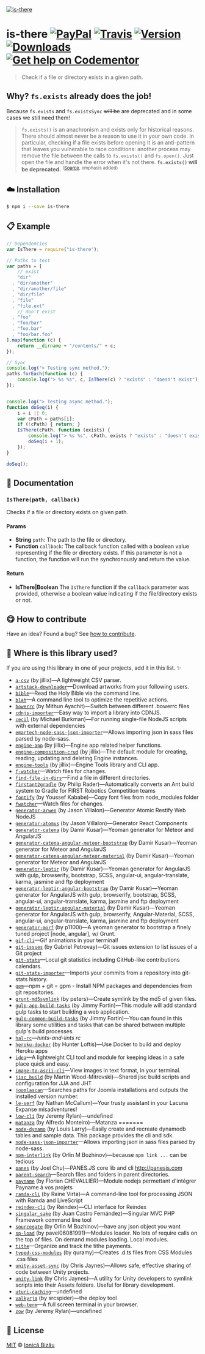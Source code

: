 
[![is-there](http://i.imgur.com/ZHzpvvE.png)](#)

# is-there [![PayPal](https://img.shields.io/badge/%24-paypal-f39c12.svg)][paypal-donations] [![Travis](https://img.shields.io/travis/IonicaBizau/node-is-there.svg)](https://travis-ci.org/IonicaBizau/node-is-there/) [![Version](https://img.shields.io/npm/v/is-there.svg)](https://www.npmjs.com/package/is-there) [![Downloads](https://img.shields.io/npm/dt/is-there.svg)](https://www.npmjs.com/package/is-there) [![Get help on Codementor](https://cdn.codementor.io/badges/get_help_github.svg)](https://www.codementor.io/johnnyb?utm_source=github&utm_medium=button&utm_term=johnnyb&utm_campaign=github)

> Check if a file or directory exists in a given path.

## Why? `fs.exists` already does the job!

Because `fs.exists` and `fs.existsSync` ~~will be~~ are deprecated and in some cases we still need them!

> `fs.exists()` is an anachronism and exists only for historical reasons. There should almost never be a reason to use it in your own code.
> In particular, checking if a file exists before opening it is an anti-pattern that leaves you vulnerable to race conditions: another process may remove the file between the calls to `fs.exists()` and `fs.open()`. Just open the file and handle the error when it's not there.
> **`fs.exists()` will be deprecated.**
> <sup>([Source](http://nodejs.org/api/fs.html#fs_fs_exists_path_callback), emphasis added)</sup>


## :cloud: Installation

```sh
$ npm i --save is-there
```


## :clipboard: Example



```js
// Dependencies
var IsThere = require("is-there");

// Paths to test
var paths = [
    // exist
    "dir"
  , "dir/another"
  , "dir/another/file"
  , "dir/file"
  , "file"
  , "file.ext"
    // don't exist
  , "foo"
  , "foo/bar"
  , "foo.bar"
  , "foo/bar.foo"
].map(function (c) {
    return __dirname + "/contents/" + c;
});

// Sync
console.log("> Testing sync method.");
paths.forEach(function (c) {
    console.log("> %s %s", c, IsThere(c) ? "exists" : "doesn't exist");
});


console.log("> Testing async method.");
function doSeq(i) {
    i = i || 0;
    var cPath = paths[i];
    if (!cPath) { return; }
    IsThere(cPath, function (exists) {
        console.log("> %s %s", cPath, exists ? "exists" : "doesn't exist");
        doSeq(i + 1);
    });
}

doSeq();
```

## :memo: Documentation


### `IsThere(path, callback)`
Checks if a file or directory exists on given path.

#### Params
- **String** `path`: The path to the file or directory.
- **Function** `callback`: The callback function called with a boolean value representing if the file or directory exists. If this parameter is not a
function, the function will run the synchronously and return the value.

#### Return
- **IsThere|Boolean** The `IsThere` function if the `callback` parameter was provided, otherwise a boolean value indicating if the file/directory
exists or not.



## :yum: How to contribute
Have an idea? Found a bug? See [how to contribute][contributing].

## :dizzy: Where is this library used?
If you are using this library in one of your projects, add it in this list. :sparkles:


 - [`a-csv`](https://github.com/jillix/a-csv) (by jillix)—A lightweight CSV parser.
 - [`artstack-downloader`](https://github.com/IonicaBizau/artstack-downloader)—Download artworks from your following users.
 - [`bible`](https://github.com/BibleJS/BibleApp)—Read the Holy Bible via the command line.
 - [`blah`](https://github.com/IonicaBizau/blah)—A command line tool to optimize the repetitive actions.
 - [`bowerrc`](https://github.com/mithun/bowerrc#readme) (by Mithun Ayachit)—Switch between different .bowerrc files
 - [`cdnjs-importer`](https://github.com/cdnjs/cdnjs-importer)—Easy way to import a library into CDNJS.
 - [`cecil`](https://github.com/MikeyBurkman/Cecil#readme) (by Michael Burkman)—For running single-file NodeJS scripts with external dependencies
 - [`emartech-node-sass-json-importer`](https://github.com/emartech/node-sass-json-importer#readme)—Allows importing json in sass files parsed by node-sass.
 - [`engine-app`](https://github.com/jillix/engine-app#readme) (by jillix)—Engine app related helper functions.
 - [`engine-composition-crud`](https://github.com/jillix/engine-composition-crud#readme) (by jillix)—The default module for creating, reading, updating and deleting Engine instances.
 - [`engine-tools`](https://github.com/jillix/engine-tools) (by jillix)—Engine Tools library and CLI app.
 - [`f-watcher`](https://github.com/IonicaBizau/node-fwatcher)—Watch files for changes.
 - [`find-file-in-dirs`](https://github.com/IonicaBizau/find-file-in-dirs#readme)—Find a file in different directories.
 - [`firstant2gradle`](https://github.com/FIRST-Team-2557-The-SOTABots/FIRSTAntToGradle#readme) (by Philip Rader)—Automatically converts an Ant build system to Gradle for FIRST Robotics Competition teams
 - [`fontify`](https://github.com/YoussefKababe/fontify#readme) (by Youssef Kababe)—Copy font files from node_modules folder
 - [`fwatcher`](https://github.com/IonicaBizau/node-fwatcher)—Watch files for changes.
 - [`generator-arwen`](https://github.com/jasonvillalon/generator-arwen) (by Jason Villalon)—Generator Atomic Restify Web NodeJS
 - [`generator-atomus`](https://bitbucket.org/generator-react-component/atomus-cli) (by Jason Villalon)—Generator React Components
 - [`generator-catena`](https://github.com/damirkusar/catena-generator#readme) (by Damir Kusar)—Yeoman generator for Meteor and AngularJS
 - [`generator-catena-angular-meteor-bootstrap`](https://github.com/damirkusar/generator-catena-angular-meteor-bootstrap#readme) (by Damir Kusar)—Yeoman generator for Meteor and AngularJS
 - [`generator-catena-angular-meteor-material`](https://github.com/damirkusar/catena-generator#readme) (by Damir Kusar)—Yeoman generator for Meteor and AngularJS
 - [`generator-leptir`](https://github.com/damirkusar/leptir-generator#readme) (by Damir Kusar)—Yeoman generator for AngularJS with gulp, browserify, bootstrap, SCSS, angular-ui, angular-translate, karma, jasmine and ftp deployment
 - [`generator-leptir-angular-bootstrap`](https://github.com/damirkusar/generator-leptir-angular-bootstrap#readme) (by Damir Kusar)—Yeoman generator for AngularJS with gulp, browserify, bootstrap, SCSS, angular-ui, angular-translate, karma, jasmine and ftp deployment
 - [`generator-leptir-angular-material`](https://github.com/damirkusar/generator-leptir-angular-material#readme) (by Damir Kusar)—Yeoman generator for AngularJS with gulp, browserify, Angular-Material, SCSS, angular-ui, angular-translate, karma, jasmine and ftp deployment
 - [`generator-morf`](https://github.com/p1100i/generator-morf) (by p1100i)—A yeoman generator to bootstrap a finely tuned project [node, angular], w/ Grunt.
 - [`gif-cli`](https://github.com/IonicaBizau/gif-cli)—Gif animations in your terminal!
 - [`git-issues`](https://github.com/softwarescales/git-issues) (by Gabriel Petrovay)—Git issues extension to list issues of a Git project
 - [`git-stats`](https://github.com/IonicaBizau/git-stats)—Local git statistics including GitHub-like contributions calendars.
 - [`git-stats-importer`](https://github.com/IonicaBizau/git-stats-importer)—Imports your commits from a repository into git-stats history.
 - [`gpm`](https://github.com/IonicaBizau/gpm)—npm + git = gpm - Install NPM packages and dependencies from git repositories.
 - [`grunt-md5symlink`](https://github.com/p1100i/grunt-md5symlink) (by peters)—Create symlink by the md5 of given files.
 - [`gulp-app-build-tasks`](https://github.com/jimmyfortinx/gulp-app-build-tasks) (by Jimmy Fortin)—This module will add standard gulp tasks to start building a web application.
 - [`gulp-common-build-tasks`](https://github.com/jimmyfortinx/gulp-common-build-tasks) (by Jimmy Fortin)—You can found in this library some utilities and tasks that can be shared between multiple gulp's build processes.
 - [`hal-rc`](https://github.com/gulpsome/hal-rc#readme)—*hints-and-lints rc*
 - [`heroku-docker`](https://github.com/heroku/heroku-docker#readme) (by Hunter Loftis)—Use Docker to build and deploy Heroku apps
 - [`idea`](https://github.com/IonicaBizau/idea)—A lightweight CLI tool and module for keeping ideas in a safe place quick and easy.
 - [`image-to-ascii-cli`](https://github.com/IonicaBizau/image-to-ascii-cli#readme)—View images in text format, in your terminal.
 - [`jisc_build`](https://github.com/gooii/jisc_build#readme) (by Martin Wood-Mitrovski)—Shared jisc build scripts and configuration for JJA and JHT
 - [`joomlascan`](https://github.com/robations/joomlascan#readme)—Searches paths for Joomla installations and outputs the installed version number.
 - [`le-serf`](https://github.com/1vasari/le-serf#readme) (by Nathan McCallum)—Your trusty assistant in your Lacuna Expanse misadventures!
 - [`low-cli`](https://github.com/lowjs/low-cli#readme) (by Jeremy Rylan)—undefined
 - [`matanza`](https://github.com/fredybawa/matanza#readme) (by Alfredo Monteiro)—Matanza =======
 - [`node-dynamo`](https://github.com/louislarry/node-dynamo#readme) (by Louis Larry)—Easily create and recreate dynamodb tables and sample data. This package provides the cli and sdk.
 - [`node-sass-json-importer`](https://github.com/Updater/node-sass-json-importer#readme)—Allows importing json in sass files parsed by node-sass.
 - [`npm-interlink`](https://github.com/orlin/npm-interlink#readme) (by Orlin M Bozhinov)—because `npm link ...` can be tedious
 - [`panes`](https://github.com/joelchu/panes#readme) (by Joel Chu)—PANES.JS core lib and cli http://panesjs.com
 - [`parent-search`](https://github.com/IonicaBizau/node-parent-search)—Search files and folders in parent directories.
 - [`payname`](https://npmjs.com/package/payname) (by Florian CHEVALLIER)—Module nodejs permettant d'intégrer Payname à vos projets
 - [`ramda-cli`](https://github.com/raine/ramda-cli#readme) (by Raine Virta)—A command-line tool for processing JSON with Ramda and LiveScript
 - [`reindex-cli`](https://github.com/reindexio/reindex-cli#readme) (by Reindex)—CLI interface for Reindex
 - [`singular_sake`](https://npmjs.com/package/singular_sake) (by Juan Castro Fernández)—Singular MVC PHP Framework command line tool
 - [`sourcegate`](https://github.com/orlin/sourcegate#readme) (by Orlin M Bozhinov)—have any json object you want
 - [`sp-load`](https://github.com/pavel06081991/sp-load#readme) (by pavel06081991)—Modules loader. No lots of require calls on the top of files. On demand modules loading. Local modules.
 - [`tithe`](https://github.com/IonicaBizau/tithe)—Organize and track the tithe payments.
 - [`typed-css-modules`](https://github.com/Quramy/typed-css-modules#readme) (by quramy)—Creates .d.ts files from CSS Modules .css files
 - [`unity-asset-sync`](https://npmjs.com/package/unity-asset-sync) (by Chris Jaynes)—Allows safe, effective sharing of code between Unity projects.
 - [`unity-link`](https://npmjs.com/package/unity-link) (by Chris Jaynes)—A utility for Unity developers to symlink scripts into their Assets folders. Useful for library development.
 - [`uturi-caching`](https://npmjs.com/package/uturi-caching)—undefined
 - [`valkyrja`](https://github.com/freialib/valkyrja#readme) (by srcspider)—the deploy tool
 - [`web-term`](https://github.com/IonicaBizau/web-term)—A full screen terminal in your browser.
 - [`zow`](https://github.com/zowley/zow#readme) (by Jeremy Rylan)—undefined

## :scroll: License

[MIT][license] © [Ionică Bizău][website]

[paypal-donations]: https://www.paypal.com/cgi-bin/webscr?cmd=_s-xclick&hosted_button_id=RVXDDLKKLQRJW
[donate-now]: http://i.imgur.com/6cMbHOC.png

[license]: http://showalicense.com/?fullname=Ionic%C4%83%20Biz%C4%83u%20%3Cbizauionica%40gmail.com%3E%20(http%3A%2F%2Fionicabizau.net)&year=2015#license-mit
[website]: http://ionicabizau.net
[contributing]: /CONTRIBUTING.md
[docs]: /DOCUMENTATION.md
